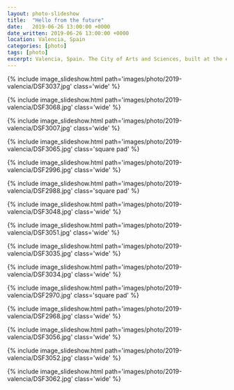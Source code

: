 ```yaml
---
layout: photo-slideshow
title:  "Hello from the future"
date:   2019-06-26 13:00:00 +0000
date_written: 2019-06-26 13:00:00 +0000
location: Valencia, Spain
categories: [photo]
tags: [photo]
excerpt: Valencia, Spain. The City of Arts and Sciences, built at the end of what was once the river Turia.
---
```

{% include image_slideshow.html path='images/photo/2019-valencia/DSF3037.jpg' class='wide' %}

{% include image_slideshow.html path='images/photo/2019-valencia/DSF3068.jpg' class='wide' %}

{% include image_slideshow.html path='images/photo/2019-valencia/DSF3007.jpg' class='wide' %}

{% include image_slideshow.html path='images/photo/2019-valencia/DSF3065.jpg' class='square pad' %}

{% include image_slideshow.html path='images/photo/2019-valencia/DSF2996.jpg' class='wide' %}

{% include image_slideshow.html path='images/photo/2019-valencia/DSF2988.jpg' class='square pad' %}

{% include image_slideshow.html path='images/photo/2019-valencia/DSF3048.jpg' class='wide' %}

{% include image_slideshow.html path='images/photo/2019-valencia/DSF3051.jpg' class='wide' %}

{% include image_slideshow.html path='images/photo/2019-valencia/DSF3035.jpg' class='wide' %}

{% include image_slideshow.html path='images/photo/2019-valencia/DSF3034.jpg' class='wide' %}

{% include image_slideshow.html path='images/photo/2019-valencia/DSF2970.jpg' class='square pad' %}

{% include image_slideshow.html path='images/photo/2019-valencia/DSF2968.jpg' class='wide' %}

{% include image_slideshow.html path='images/photo/2019-valencia/DSF3056.jpg' class='wide' %}

{% include image_slideshow.html path='images/photo/2019-valencia/DSF3052.jpg' class='wide' %}

{% include image_slideshow.html path='images/photo/2019-valencia/DSF3062.jpg' class='wide' %}
